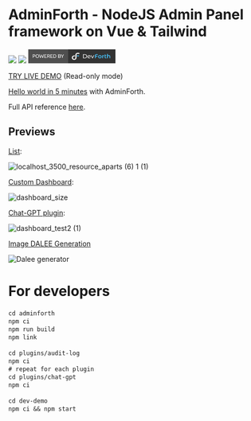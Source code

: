 # AdminForth - NodeJS Admin Panel framework on Vue & Tailwind


<a href="https://adminforth.dev"><img src="https://img.shields.io/badge/website-adminforth.dev-blue" style="height:24px"/></a> <a href="https://adminforth.dev"><img src="https://img.shields.io/npm/dw/adminforth" style="height:24px"/></a> <a href="https://devforth.io"><img src="https://raw.githubusercontent.com/devforth/OnLogs/e97944fffc24fec0ce2347b205c9bda3be8de5c5/.assets/df_powered_by.svg" style="height:28px"/></a>


[TRY LIVE DEMO](https://demo.adminforth.dev/)  (Read-only mode)

[Hello world in 5 minutes](https://adminforth.dev/docs/tutorial/gettingStarted) with AdminForth.

Full API reference [here](https://adminforth.dev/docs/api/).

## Previews

[List](https://adminforth.dev/docs/tutorial/gettingStarted):

![localhost_3500_resource_aparts (6) 1 (1)](https://github.com/user-attachments/assets/ba7fd3f1-b080-48f7-a96f-29e5dbc83f3a)

[Custom Dashboard](https://adminforth.dev/docs/tutorial/Customization/customPages):

![dashboard_size](https://github.com/user-attachments/assets/9aa716a2-79f5-464d-8cdd-f53f28684315)

[Chat-GPT plugin](https://adminforth.dev/docs/tutorial/Plugins/chat-gpt):

![dashboard_test2 (1)](https://github.com/user-attachments/assets/c42a889f-03fa-4934-8032-dc2a97938db6)

[Image DALEE Generation](https://adminforth.dev/docs/tutorial/Plugins/upload/#image-generation)

![Dalee generator](https://adminforth.dev/assets/images/demoImgGen-d19e5bc5d448914c2b6775316283c4ac.gif)

# For developers

```
cd adminforth
npm ci
npm run build
npm link

cd plugins/audit-log
npm ci
# repeat for each plugin
cd plugins/chat-gpt
npm ci

cd dev-demo
npm ci && npm start
```
